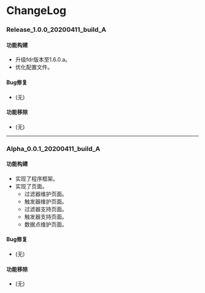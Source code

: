 # ChangeLog

### Release_1.0.0_20200411_build_A

#### 功能构建

- 升级fdr版本至1.6.0.a。
- 优化配置文件。

#### Bug修复

- (无)

#### 功能移除

- (无)

---

### Alpha_0.0.1_20200411_build_A

#### 功能构建

- 实现了程序框架。
- 实现了页面。
  - 过滤器维护页面。
  - 触发器维护页面。
  - 过滤器支持页面。
  - 触发器支持页面。
  - 数据点维护页面。

#### Bug修复

- (无)

#### 功能移除

- (无)
